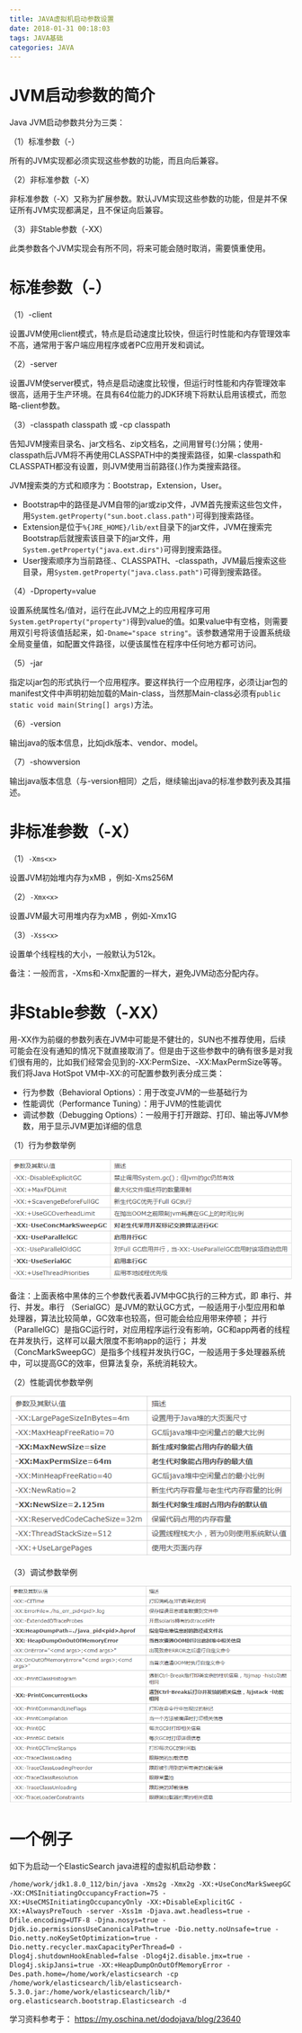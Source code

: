 ```yaml
---
title: JAVA虚拟机启动参数设置
date: 2018-01-31 00:18:03
tags: JAVA基础
categories: JAVA
---
```


# JVM启动参数的简介

Java JVM启动参数共分为三类：

（1）标准参数（-）

所有的JVM实现都必须实现这些参数的功能，而且向后兼容。

（2）非标准参数（-X）

非标准参数（-X）又称为扩展参数。默认JVM实现这些参数的功能，但是并不保证所有JVM实现都满足，且不保证向后兼容。

（3）非Stable参数（-XX）

此类参数各个JVM实现会有所不同，将来可能会随时取消，需要慎重使用。

# 标准参数（-）

（1）-client

设置JVM使用client模式，特点是启动速度比较快，但运行时性能和内存管理效率不高，通常用于客户端应用程序或者PC应用开发和调试。

（2）-server

设置JVM使server模式，特点是启动速度比较慢，但运行时性能和内存管理效率很高，适用于生产环境。在具有64位能力的JDK环境下将默认启用该模式，而忽略-client参数。

（3）-classpath classpath 或 -cp classpath

告知JVM搜索目录名、jar文档名、zip文档名，之间用冒号(:)分隔；使用-classpath后JVM将不再使用CLASSPATH中的类搜索路径，如果-classpath和CLASSPATH都没有设置，则JVM使用当前路径(.)作为类搜索路径。

JVM搜索类的方式和顺序为：Bootstrap，Extension，User。

- Bootstrap中的路径是JVM自带的jar或zip文件，JVM首先搜索这些包文件，用`System.getProperty("sun.boot.class.path")`可得到搜索路径。
- Extension是位于`%{JRE_HOME}/lib/ext`目录下的jar文件，JVM在搜索完Bootstrap后就搜索该目录下的jar文件，用`System.getProperty("java.ext.dirs")`可得到搜索路径。
- User搜索顺序为当前路径.、CLASSPATH、-classpath，JVM最后搜索这些目录，用`System.getProperty("java.class.path")`可得到搜索路径。

（4）-Dproperty=value

设置系统属性名/值对，运行在此JVM之上的应用程序可用`System.getProperty("property")`得到value的值。如果value中有空格，则需要用双引号将该值括起来，如`-Dname="space string"`。该参数通常用于设置系统级全局变量值，如配置文件路径，以便该属性在程序中任何地方都可访问。

（5）-jar

指定以jar包的形式执行一个应用程序。要这样执行一个应用程序，必须让jar包的manifest文件中声明初始加载的Main-class，当然那Main-class必须有`public static void main(String[] args)`方法。

（6）-version

输出java的版本信息，比如jdk版本、vendor、model。

（7）-showversion

输出java版本信息（与-version相同）之后，继续输出java的标准参数列表及其描述。

# 非标准参数（-X）

（1）`-Xms<x>`

设置JVM初始堆内存为xMB ，例如-Xms256M

（2）`-Xmx<x>`

设置JVM最大可用堆内存为xMB ，例如-Xmx1G

（3）`-Xss<x>`

设置单个线程栈的大小，一般默认为512k。

备注：一般而言，-Xms和-Xmx配置的一样大，避免JVM动态分配内存。

# 非Stable参数（-XX）

用-XX作为前缀的参数列表在JVM中可能是不健壮的，SUN也不推荐使用，后续可能会在没有通知的情况下就直接取消了。但是由于这些参数中的确有很多是对我们很有用的，比如我们经常会见到的-XX:PermSize、-XX:MaxPermSize等等。我们将Java HotSpot VM中-XX:的可配置参数列表分成三类：

- 行为参数（Behavioral Options）：用于改变JVM的一些基础行为
- 性能调优（Performance Tuning）：用于JVM的性能调优
- 调试参数（Debugging Options）：一般用于打开跟踪、打印、输出等JVM参数，用于显示JVM更加详细的信息

（1）行为参数举例

![](/images/java_jvm_1_1.png)

备注：上面表格中黑体的三个参数代表着JVM中GC执行的三种方式，即 串行、并行、并发。串行 （SerialGC）是JVM的默认GC方式，一般适用于小型应用和单处理器，算法比较简单，GC效率也较高，但可能会给应用带来停顿； 并行 （ParallelGC）是指GC运行时，对应用程序运行没有影响，GC和app两者的线程在并发执行，这样可以最大限度不影响app的运行； 并发 （ConcMarkSweepGC）是指多个线程并发执行GC，一般适用于多处理器系统中，可以提高GC的效率，但算法复杂，系统消耗较大。

（2）性能调优参数举例

![](/images/java_jvm_1_2.png)

（3）调试参数举例

![](/images/java_jvm_1_3.png)

# 一个例子

如下为启动一个ElasticSearch java进程的虚拟机启动参数：

```
/home/work/jdk1.8.0_112/bin/java -Xms2g -Xmx2g -XX:+UseConcMarkSweepGC -XX:CMSInitiatingOccupancyFraction=75 -XX:+UseCMSInitiatingOccupancyOnly -XX:+DisableExplicitGC -XX:+AlwaysPreTouch -server -Xss1m -Djava.awt.headless=true -Dfile.encoding=UTF-8 -Djna.nosys=true -Djdk.io.permissionsUseCanonicalPath=true -Dio.netty.noUnsafe=true -Dio.netty.noKeySetOptimization=true -Dio.netty.recycler.maxCapacityPerThread=0 -Dlog4j.shutdownHookEnabled=false -Dlog4j2.disable.jmx=true -Dlog4j.skipJansi=true -XX:+HeapDumpOnOutOfMemoryError -Des.path.home=/home/work/elasticsearch -cp /home/work/elasticsearch/lib/elasticsearch-5.3.0.jar:/home/work/elasticsearch/lib/* org.elasticsearch.bootstrap.Elasticsearch -d
```

学习资料参考于：
https://my.oschina.net/dodojava/blog/23640